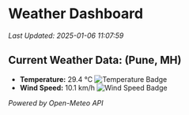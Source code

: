 
# Weather Dashboard

_Last Updated: 2025-01-06 11:07:59_

## Current Weather Data: (Pune, MH)
- **Temperature:** 29.4 °C ![Temperature Badge](https://img.shields.io/badge/Temperature-Medium%20Temp-green)
- **Wind Speed:** 10.1 km/h ![Wind Speed Badge](https://img.shields.io/badge/Wind%20Speed-Low%20Wind-blue)

*Powered by Open-Meteo API*
